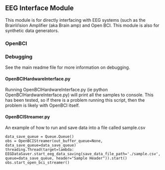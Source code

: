## EEG Interface Module


This module is for directly interfacing with EEG systems (such as the
BrainVision Amplifier (aka Brain amp) and Open BCI.  This module
is also for synthetic data generators.


### OpenBCI

### Debugging
See the main readme file for more information on debugging.

#### OpenBCIHardwareInterface.py
Running OpenBCIHardwareInterface.py (ie python OpenBCIHardwareInterface.py) will print all the samples to console.
This has been tested, so if there is a problem running this script, then the problem is likely with OpenBCI
itself.

#### OpenBCIStreamer.py
An example of how to run and save data into a file called sample.csv

    data_save_queue = Queue.Queue()
    obs = OpenBCIStreamer(out_buffer_queue=None, data_save_queue=data_save_queue)
    threading.Thread(target=lambda: EEGDataSaver.start_eeg_data_saving(save_data_file_path='./sample.csv', queue=data_save_queue, header="Sample Header")).start()
    obs.start_open_bci_streamer()


